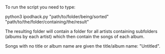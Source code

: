 To run the script you need to type:

python3 ipodhack.py "path/to/folder/being/sorted" "path/to/the/folder/containing/the/result"

The resulting folder will contain a folder for all artists containing subfolders (albums by each artist) which then contain the songs of each album.

Songs with no title or album name are given the title/album name: "Untitled".
